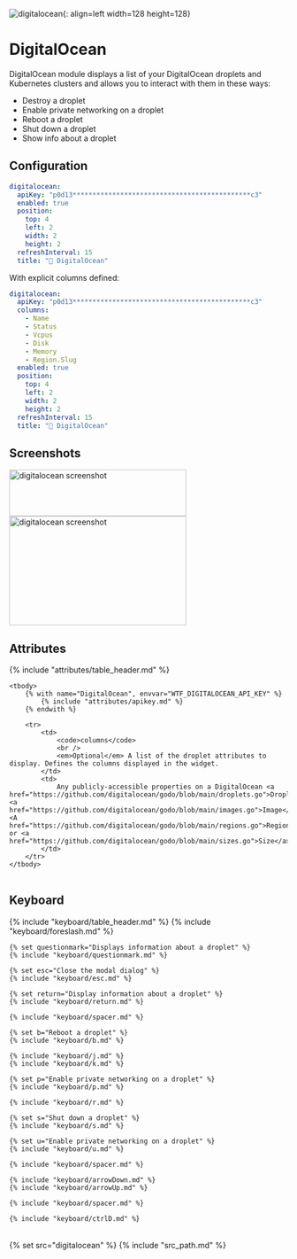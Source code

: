 ![digitalocean](/assets/services/digitalocean.png){: align=left width=128 height=128}

# DigitalOcean

DigitalOcean module displays a list of your DigitalOcean droplets and Kubernetes clusters and allows you to interact with them in these ways:

* Destroy a droplet
* Enable private networking on a droplet
* Reboot a droplet
* Shut down a droplet
* Show info about a droplet

## Configuration

```yaml
digitalocean:
  apiKey: "p0d13*********************************************c3"
  enabled: true
  position:
    top: 4
    left: 2
    width: 2
    height: 2
  refreshInterval: 15
  title: "🦈 DigitalOcean"
```

With explicit columns defined:

```yaml
digitalocean:
  apiKey: "p0d13*********************************************c3"
  columns:
    - Name
    - Status
    - Vcpus
    - Disk
    - Memory
    - Region.Slug
  enabled: true
  position:
    top: 4
    left: 2
    width: 2
    height: 2
  refreshInterval: 15
  title: "🦈 DigitalOcean"
```

## Screenshots

<img src="/assets/modules/digitalocean.png" class="screenshot" width="320" height="84" alt="digitalocean screenshot" />

<br />

<img src="/assets/modules/digitalocean_droplet_info.png" class="screenshot" width="320" height="197" alt="digitalocean screenshot" />

## Attributes

<table>
    {% include "attributes/table_header.md" %}

    <tbody>
        {% with name="DigitalOcean", envvar="WTF_DIGITALOCEAN_API_KEY" %}
            {% include "attributes/apikey.md" %}
        {% endwith %}

        <tr>
            <td>
                <code>columns</code>
                <br />
                <em>Optional</em> A list of the droplet attributes to display. Defines the columns displayed in the widget.
            </td>
            <td>
                Any publicly-accessible properties on a DigitalOcean <a href="https://github.com/digitalocean/godo/blob/main/droplets.go">Droplet</a>, <a href="https://github.com/digitalocean/godo/blob/main/images.go">Image</a>, <A href="https://github.com/digitalocean/godo/blob/main/regions.go">Region</a>, or <a href="https://github.com/digitalocean/godo/blob/main/sizes.go">Size</a>.
            </td>
        </tr>
    </tbody>
</table>

## Keyboard

<table>
  {% include "keyboard/table_header.md" %}

  <tbody>
    {% include "keyboard/foreslash.md" %}
    
    {% set questionmark="Displays information about a droplet" %}
    {% include "keyboard/questionmark.md" %}

    {% set esc="Close the modal dialog" %}
    {% include "keyboard/esc.md" %}

    {% set return="Display information about a droplet" %}
    {% include "keyboard/return.md" %}

    {% include "keyboard/spacer.md" %}

    {% set b="Reboot a droplet" %}
    {% include "keyboard/b.md" %}

    {% include "keyboard/j.md" %}
    {% include "keyboard/k.md" %}

    {% set p="Enable private networking on a droplet" %}
    {% include "keyboard/p.md" %}

    {% include "keyboard/r.md" %}

    {% set s="Shut down a droplet" %}
    {% include "keyboard/s.md" %}

    {% set u="Enable private networking on a droplet" %}
    {% include "keyboard/u.md" %}

    {% include "keyboard/spacer.md" %}

    {% include "keyboard/arrowDown.md" %}
    {% include "keyboard/arrowUp.md" %}

    {% include "keyboard/spacer.md" %}

    {% include "keyboard/ctrlD.md" %}

  </tbody>
</table>

{% set src="digitalocean" %}
{% include "src_path.md" %}